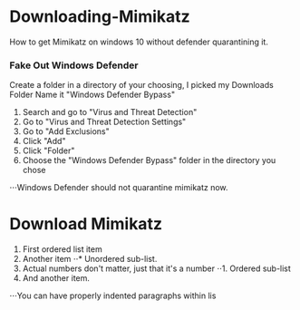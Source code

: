 # Downloading-Mimikatz
How to get Mimikatz on windows 10 without defender quarantining it.

### Fake Out Windows Defender
Create a folder in a directory of your choosing, I picked my Downloads Folder
Name it "Windows Defender Bypass"

1. Search and go to "Virus and Threat Detection"
2. Go to "Virus and Threat Detection Settings" 
3. Go to "Add Exclusions"
4. Click  "Add"
5. Click "Folder"
6. Choose the "Windows Defender Bypass" folder in the directory you chose

⋅⋅⋅Windows Defender should not quarantine mimikatz now.

# Download Mimikatz

1. First ordered list item
2. Another item
⋅⋅* Unordered sub-list. 
1. Actual numbers don't matter, just that it's a number
⋅⋅1. Ordered sub-list
4. And another item.

⋅⋅⋅You can have properly indented paragraphs within lis
